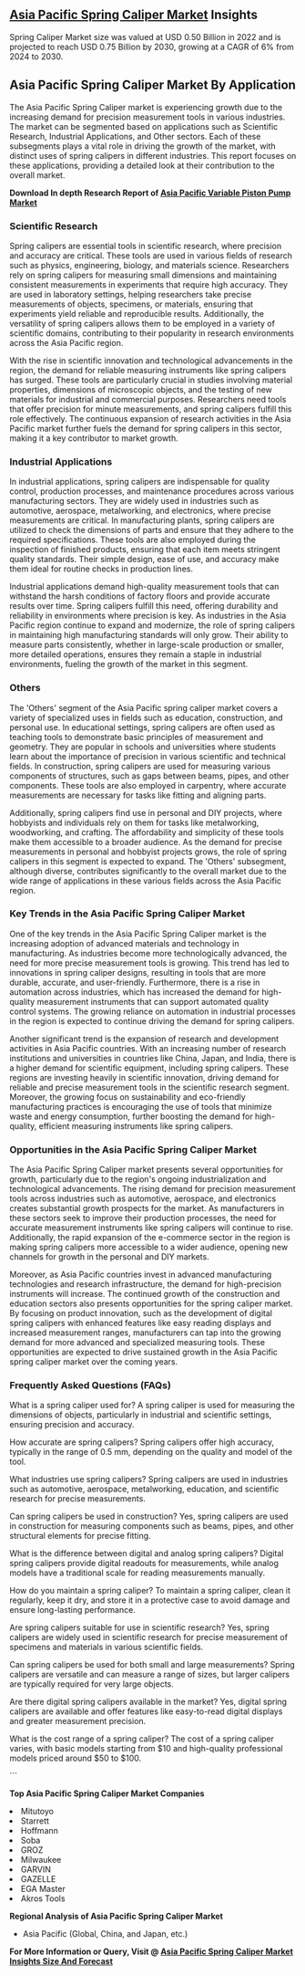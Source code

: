 <h2><a href="https://www.verifiedmarketreports.com/download-sample/?rid=280064&amp;utm_source=Github-Feb&amp;utm_medium=225" target="_blank">Asia Pacific Spring Caliper Market</a> Insights</h2><p>Spring Caliper Market size was valued at USD 0.50 Billion in 2022 and is projected to reach USD 0.75 Billion by 2030, growing at a CAGR of 6% from 2024 to 2030.</p><p><h2>Asia Pacific Spring Caliper Market By Application</h2> <p>The Asia Pacific Spring Caliper market is experiencing growth due to the increasing demand for precision measurement tools in various industries. The market can be segmented based on applications such as Scientific Research, Industrial Applications, and Other sectors. Each of these subsegments plays a vital role in driving the growth of the market, with distinct uses of spring calipers in different industries. This report focuses on these applications, providing a detailed look at their contribution to the overall market. <p><strong>Download In depth Research Report of <a href="https://www.verifiedmarketreports.com/download-sample/?rid=236118&amp;utm_source=Pulse-Dec&amp;utm_medium=225" target="_blank">Asia Pacific Variable Piston Pump Market</a></strong></p> <h3>Scientific Research</h3> <p>Spring calipers are essential tools in scientific research, where precision and accuracy are critical. These tools are used in various fields of research such as physics, engineering, biology, and materials science. Researchers rely on spring calipers for measuring small dimensions and maintaining consistent measurements in experiments that require high accuracy. They are used in laboratory settings, helping researchers take precise measurements of objects, specimens, or materials, ensuring that experiments yield reliable and reproducible results. Additionally, the versatility of spring calipers allows them to be employed in a variety of scientific domains, contributing to their popularity in research environments across the Asia Pacific region.</p> <p>With the rise in scientific innovation and technological advancements in the region, the demand for reliable measuring instruments like spring calipers has surged. These tools are particularly crucial in studies involving material properties, dimensions of microscopic objects, and the testing of new materials for industrial and commercial purposes. Researchers need tools that offer precision for minute measurements, and spring calipers fulfill this role effectively. The continuous expansion of research activities in the Asia Pacific market further fuels the demand for spring calipers in this sector, making it a key contributor to market growth.</p> <h3>Industrial Applications</h3> <p>In industrial applications, spring calipers are indispensable for quality control, production processes, and maintenance procedures across various manufacturing sectors. They are widely used in industries such as automotive, aerospace, metalworking, and electronics, where precise measurements are critical. In manufacturing plants, spring calipers are utilized to check the dimensions of parts and ensure that they adhere to the required specifications. These tools are also employed during the inspection of finished products, ensuring that each item meets stringent quality standards. Their simple design, ease of use, and accuracy make them ideal for routine checks in production lines.</p> <p>Industrial applications demand high-quality measurement tools that can withstand the harsh conditions of factory floors and provide accurate results over time. Spring calipers fulfill this need, offering durability and reliability in environments where precision is key. As industries in the Asia Pacific region continue to expand and modernize, the role of spring calipers in maintaining high manufacturing standards will only grow. Their ability to measure parts consistently, whether in large-scale production or smaller, more detailed operations, ensures they remain a staple in industrial environments, fueling the growth of the market in this segment.</p> <h3>Others</h3> <p>The 'Others' segment of the Asia Pacific spring caliper market covers a variety of specialized uses in fields such as education, construction, and personal use. In educational settings, spring calipers are often used as teaching tools to demonstrate basic principles of measurement and geometry. They are popular in schools and universities where students learn about the importance of precision in various scientific and technical fields. In construction, spring calipers are used for measuring various components of structures, such as gaps between beams, pipes, and other components. These tools are also employed in carpentry, where accurate measurements are necessary for tasks like fitting and aligning parts.</p> <p>Additionally, spring calipers find use in personal and DIY projects, where hobbyists and individuals rely on them for tasks like metalworking, woodworking, and crafting. The affordability and simplicity of these tools make them accessible to a broader audience. As the demand for precise measurements in personal and hobbyist projects grows, the role of spring calipers in this segment is expected to expand. The 'Others' subsegment, although diverse, contributes significantly to the overall market due to the wide range of applications in these various fields across the Asia Pacific region.</p> <h3>Key Trends in the Asia Pacific Spring Caliper Market</h3> <p>One of the key trends in the Asia Pacific Spring Caliper market is the increasing adoption of advanced materials and technology in manufacturing. As industries become more technologically advanced, the need for more precise measurement tools is growing. This trend has led to innovations in spring caliper designs, resulting in tools that are more durable, accurate, and user-friendly. Furthermore, there is a rise in automation across industries, which has increased the demand for high-quality measurement instruments that can support automated quality control systems. The growing reliance on automation in industrial processes in the region is expected to continue driving the demand for spring calipers.</p> <p>Another significant trend is the expansion of research and development activities in Asia Pacific countries. With an increasing number of research institutions and universities in countries like China, Japan, and India, there is a higher demand for scientific equipment, including spring calipers. These regions are investing heavily in scientific innovation, driving demand for reliable and precise measurement tools in the scientific research segment. Moreover, the growing focus on sustainability and eco-friendly manufacturing practices is encouraging the use of tools that minimize waste and energy consumption, further boosting the demand for high-quality, efficient measuring instruments like spring calipers.</p> <h3>Opportunities in the Asia Pacific Spring Caliper Market</h3> <p>The Asia Pacific Spring Caliper market presents several opportunities for growth, particularly due to the region's ongoing industrialization and technological advancements. The rising demand for precision measurement tools across industries such as automotive, aerospace, and electronics creates substantial growth prospects for the market. As manufacturers in these sectors seek to improve their production processes, the need for accurate measurement instruments like spring calipers will continue to rise. Additionally, the rapid expansion of the e-commerce sector in the region is making spring calipers more accessible to a wider audience, opening new channels for growth in the personal and DIY markets.</p> <p>Moreover, as Asia Pacific countries invest in advanced manufacturing technologies and research infrastructure, the demand for high-precision instruments will increase. The continued growth of the construction and education sectors also presents opportunities for the spring caliper market. By focusing on product innovation, such as the development of digital spring calipers with enhanced features like easy reading displays and increased measurement ranges, manufacturers can tap into the growing demand for more advanced and specialized measuring tools. These opportunities are expected to drive sustained growth in the Asia Pacific spring caliper market over the coming years.</p> <h3>Frequently Asked Questions (FAQs)</h3> <p>What is a spring caliper used for? A spring caliper is used for measuring the dimensions of objects, particularly in industrial and scientific settings, ensuring precision and accuracy.</p> <p>How accurate are spring calipers? Spring calipers offer high accuracy, typically in the range of 0.5 mm, depending on the quality and model of the tool.</p> <p>What industries use spring calipers? Spring calipers are used in industries such as automotive, aerospace, metalworking, education, and scientific research for precise measurements.</p> <p>Can spring calipers be used in construction? Yes, spring calipers are used in construction for measuring components such as beams, pipes, and other structural elements for precise fitting.</p> <p>What is the difference between digital and analog spring calipers? Digital spring calipers provide digital readouts for measurements, while analog models have a traditional scale for reading measurements manually.</p> <p>How do you maintain a spring caliper? To maintain a spring caliper, clean it regularly, keep it dry, and store it in a protective case to avoid damage and ensure long-lasting performance.</p> <p>Are spring calipers suitable for use in scientific research? Yes, spring calipers are widely used in scientific research for precise measurement of specimens and materials in various scientific fields.</p> <p>Can spring calipers be used for both small and large measurements? Spring calipers are versatile and can measure a range of sizes, but larger calipers are typically required for very large objects.</p> <p>Are there digital spring calipers available in the market? Yes, digital spring calipers are available and offer features like easy-to-read digital displays and greater measurement precision.</p> <p>What is the cost range of a spring caliper? The cost of a spring caliper varies, with basic models starting from $10 and high-quality professional models priced around $50 to $100.</p> ```</p><p><strong>Top Asia Pacific Spring Caliper Market Companies</strong></p><div data-test-id=""><p><li>Mitutoyo</li><li> Starrett</li><li> Hoffmann</li><li> Soba</li><li> GROZ</li><li> Milwaukee</li><li> GARVIN</li><li> GAZELLE</li><li> EGA Master</li><li> Akros Tools</li></p><div><strong>Regional Analysis of&nbsp;Asia Pacific Spring Caliper Market</strong></div><ul><li dir="ltr"><p dir="ltr">Asia Pacific (Global, China, and Japan, etc.)</p></li></ul><p><strong>For More Information or Query, Visit @&nbsp;</strong><strong><a href="https://www.verifiedmarketreports.com/product/spring-caliper-market/?utm_source=Github-Feb&amp;utm_medium=225" target="_blank">Asia Pacific Spring Caliper Market Insights Size And Forecast</a></strong></p></div><h2>&nbsp;</h2><div data-test-id="">&nbsp;</div>
